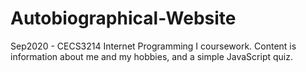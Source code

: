 # Autobiographical-Website
Sep2020 - CECS3214 Internet Programming I coursework. Content is information about me and my hobbies, and a simple JavaScript quiz.
